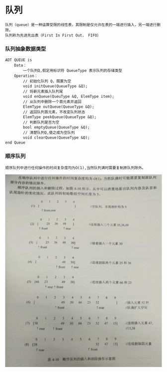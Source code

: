 # 队列
	队列（queue）是一种运算受限的线性表，其限制是仅允许在表的一端进行插入，另一端进行删除。
	队列称为先进先出表（First In First Out， FIFO）
	
### 队列抽象数据类型
~~~
ADT QUEUE is
	Data：
		一个队列Q,假定用标识符 QueueType 表示队列的存储类型
	Operation：
		// 初始化队列 Q，既置为空
		void initQueue(QueueType &Q);
		// 将新元素插入队列尾
		void enQueue(QueuType &Q, ElemType item);
		// 从队列中删除一个首元素并返回
		ElemType outQueue(QueueType &Q);
		// 返回队列首元素，不改变队列状态
		ElemType peekQueue(QueueType &Q);
		// 判断队列是否为空
		bool emptyQueue(QueueType &Q);
		// 清楚队列Q,使之成为空队列
		void clearQueue(QueueType &Q);
end Queue
~~~


### 顺序队列
	顺序队列中进行任何操作的时间复杂度均为O(1),当然队列满时需要复制原队列除外。
	
![顺序队列](https://github.com/cikewang/DataStruct/blob/master/Z_Images/09_01.jpg)
	
